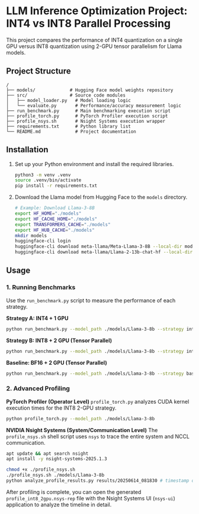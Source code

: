 # LLM Inference Optimization Project: INT4 vs INT8 Parallel Processing

This project compares the performance of INT4 quantization on a single GPU versus INT8 quantization using 2-GPU tensor parallelism for Llama models.

## Project Structure

```
/
├── models/             # Hugging Face model weights repository
├── src/                # Source code modules
│   ├── model_loader.py   # Model loading logic
│   └── evaluate.py       # Performance/accuracy measurement logic
├── run_benchmark.py      # Main benchmarking execution script
├── profile_torch.py      # PyTorch Profiler execution script
├── profile_nsys.sh       # Nsight Systems execution wrapper
├── requirements.txt      # Python library list
└── README.md             # Project documentation
```

## Installation

1.  Set up your Python environment and install the required libraries.
    ```bash
    python3 -m venv .venv
    source .venv/bin/activate
    pip install -r requirements.txt
    ```

2.  Download the Llama model from Hugging Face to the `models` directory.
    ```bash
    # Example: Download Llama-3-8B
    export HF_HOME="./models"
    export HF_CACHE_HOME="./models"
    export TRANSFORMERS_CACHE="./models"
    export HF_HUB_CACHE="./models"
    mkdir models
    huggingface-cli login
    huggingface-cli download meta-llama/Meta-Llama-3-8B --local-dir models/Llama-3-8b --local-dir-use-symlinks False
    huggingface-cli download meta-llama/Llama-2-13b-chat-hf --local-dir models/Llama-2-13b-chat --local-dir-use-symlinks False
    ```

## Usage

### 1. Running Benchmarks

Use the `run_benchmark.py` script to measure the performance of each strategy.

**Strategy A: INT4 + 1 GPU**
```bash
python run_benchmark.py --model_path ./models/Llama-3-8b --strategy int4_1gpu
```

**Strategy B: INT8 + 2 GPU (Tensor Parallel)**
```bash
python run_benchmark.py --model_path ./models/Llama-3-8b --strategy int8_2gpu
```

**Baseline: BF16 + 2 GPU (Tensor Parallel)**
```bash
python run_benchmark.py --model_path ./models/Llama-3-8b --strategy baseline
```

### 2. Advanced Profiling

**PyTorch Profiler (Operator Level)**
`profile_torch.py` analyzes CUDA kernel execution times for the INT8 2-GPU strategy.
```bash
python profile_torch.py --model_path ./models/Llama-3-8b
```

**NVIDIA Nsight Systems (System/Communication Level)**
The `profile_nsys.sh` shell script uses `nsys` to trace the entire system and NCCL communication.
```bash
apt update && apt search nsight
apt install -y nsight-systems-2025.1.3

chmod +x ./profile_nsys.sh
./profile_nsys.sh ./models/Llama-3-8b
python analyze_profile_results.py results/20250614_081830 # timestamp of your profiling logs
```
After profiling is complete, you can open the generated `profile_int8_2gpu.nsys-rep` file with the Nsight Systems UI (`nsys-ui`) application to analyze the timeline in detail.